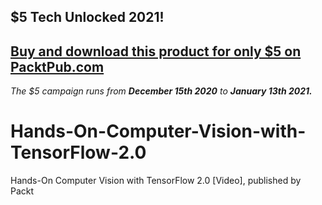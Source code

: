 ## $5 Tech Unlocked 2021!
[Buy and download this product for only $5 on PacktPub.com](https://www.packtpub.com/)
-----
*The $5 campaign         runs from __December 15th 2020__ to __January 13th 2021.__*

# Hands-On-Computer-Vision-with-TensorFlow-2.0
Hands-On Computer Vision with TensorFlow 2.0 [Video], published by Packt
